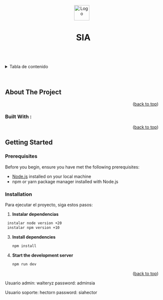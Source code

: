 <a name="readme-top"></a>

<!-- PROJECT LOGO -->
<br />
<!-- PROJECT LOGO -->
<div align="left" >
<center>
      <a href="public/LOGO.png" align="center">
        <img src="public/LOGO.png" alt="Logo" width="50" height="50">
      </a>    
</center>
<center>
       <h1 style="display: inline-block; margin-left: 10px;">SIA</h1>
</center>
</div>
<br />

<br />
<br />
<!-- TABLE OF CONTENTS -->
<details  align="left">
  <summary>Tabla de contenido</summary>
  <ol>
    <li>
      <a href="#about-the-project">Acerca del proyecto</a>
      <ul>
        <li><a href="#built-with">Para construir con</a></li>
      </ul>
    </li>
    <li>
      <a href="#getting-started">Empezando con</a>
      <ul>
        <li><a href="#prerequisites">Prerequisitos</a></li>
        <li><a href="#installation">Instalaciones</a></li>
      </ul>
    </li>    
    <li><a href="#license">Licencia</a></li>
    <li><a href="#license">Acknowledgments</a></li>
  </ol>
</details>
<br />
<br />
<!-- ABOUT THE PROJECT -->

## About The Project

<p align="right">(<a href="#readme-top">back to top</a>)</p>

### <h3>Built With :</h3>


<p align="right">(<a href="#readme-top">back to top</a>)</p>

<!-- GETTING STARTED -->

## Getting Started

### Prerequisites

Before you begin, ensure you have met the following prerequisites:

- [Node.js](https://nodejs.org/) installed on your local machine
- npm or yarn package manager installed with Node.js

### Installation

Para ejecutar el proyecto, siga estos pasos:

1. **Instalar dependencias**
  ```sh
   instalar node version +20
   instalar npm version +10
  ```

3. **Install dependencies**
   ```sh
   npm install
   ```
4. **Start the development server**
   ```sh
   npm run dev
   ```
<p align="right">(<a href="#readme-top">back to top</a>)</p>

Usuario admin: walteryz
password: adminsia

Usuario soporte: hectorn
password: siahector